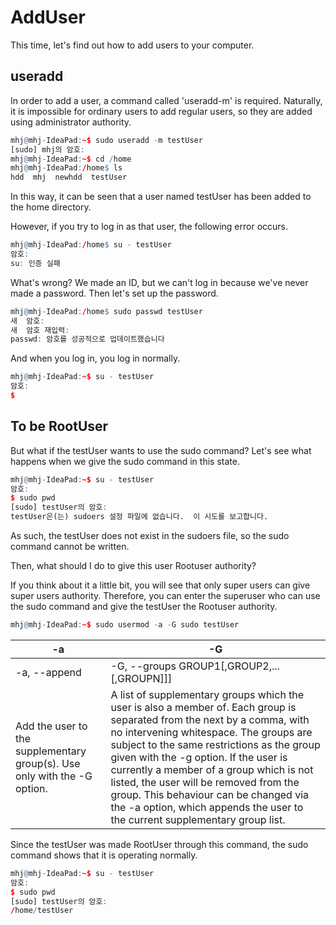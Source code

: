 # AddUser

This time, let's find out how to add users to your computer.
## useradd  

In order to add a user, a command called 'useradd-m' is required. Naturally, it is impossible for ordinary users to add regular users, so they are added using administrator authority.

```r
mhj@mhj-IdeaPad:~$ sudo useradd -m testUser
[sudo] mhj의 암호:
mhj@mhj-IdeaPad:~$ cd /home
mhj@mhj-IdeaPad:/home$ ls
hdd  mhj  newhdd  testUser
```

In this way, it can be seen that a user named testUser has been added to the home directory.

However, if you try to log in as that user, the following error occurs.

```r
mhj@mhj-IdeaPad:/home$ su - testUser
암호:
su: 인증 실패
```

What's wrong? We made an ID, but we can't log in because we've never made a password. Then let's set up the password.

```r
mhj@mhj-IdeaPad:/home$ sudo passwd testUser
새  암호:
새  암호 재입력:
passwd: 암호를 성공적으로 업데이트했습니다
```
 
And when you log in, you log in normally.

```r
mhj@mhj-IdeaPad:~$ su - testUser
암호:
$
```

## To be RootUser

But what if the testUser wants to use the sudo command? Let's see what happens when we give the sudo command in this state.

```r
mhj@mhj-IdeaPad:~$ su - testUser
암호:
$ sudo pwd
[sudo] testUser의 암호:
testUser은(는) sudoers 설정 파일에 없습니다.  이 시도를 보고합니다.
```

As such, the testUser does not exist in the sudoers file, so the sudo command cannot be written.

Then, what should I do to give this user Rootuser authority?

If you think about it a little bit, you will see that only super users can give super users authority. Therefore, you can enter the superuser who can use the sudo command and give the testUser the Rootuser authority.

```r
mhj@mhj-IdeaPad:~$ sudo usermod -a -G sudo testUser
```

|-a|-G|
|-|-|
|-a, --append|-G, --groups GROUP1[,GROUP2,...[,GROUPN]]]|
|Add the user to the supplementary group(s). Use only with the -G option.|A list of supplementary groups which the user is also a member of. Each group is separated from the next by a comma, with no intervening whitespace. The groups are subject to the same restrictions as the group given with the -g option. If the user is currently a member of a group which is not listed, the user will be removed from the group. This behaviour can be changed via the -a option, which appends the user to the current supplementary group list.|

Since the testUser was made RootUser through this command, the sudo command shows that it is operating normally.

```r
mhj@mhj-IdeaPad:~$ su - testUser
암호:
$ sudo pwd
[sudo] testUser의 암호:
/home/testUser
```
